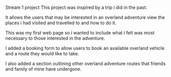 Stream 1 project
This project was inspired by a trip i did in the past.

It allows the users that may be interested in an overland adventure view the places i had visited and travelled to and how to do it.

This was my first web page so i wanted to include what i felt was most necessary to those interested in the adventure.

I added a booking form to allow users to book an available overland vehicle and a route they would like to take.

I also added a section outlining other overland adventure routes that friends and family of mine have undergone.

